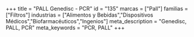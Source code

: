+++
title = "PALL Genedisc - PCR"
id = "135"
marcas = ["Pall"]
familias = ["Filtros"]
industrias = ["Alimentos y Bebidas","Dispositivos Médicos","Biofarmacéuticos","Ingenios"]
meta_description = "Genedisc, PALL, PCR"
meta_keywords = "PCR, PALL"
+++
